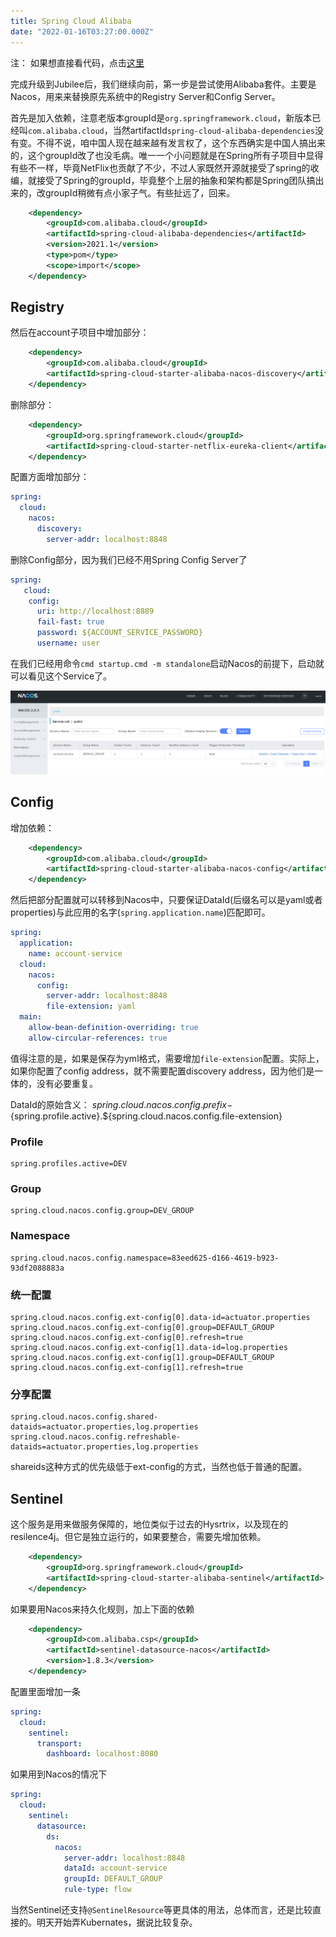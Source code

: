 ```yaml
---
title: Spring Cloud Alibaba
date: "2022-01-16T03:27:00.000Z"
---
```


注： 如果想直接看代码，点击[这里](https://github.com/yuanqingfei/piggymetrics/tree/jubilee_alibaba)

完成升级到Jubilee后，我们继续向前，第一步是尝试使用Alibaba套件。主要是Nacos，用来来替换原先系统中的Registry Server和Config Server。

首先是加入依赖，注意老版本groupId是`org.springframework.cloud`，新版本已经叫`com.alibaba.cloud`，当然artifactId`spring-cloud-alibaba-dependencies`没有变。不得不说，咱中国人现在越来越有发言权了，这个东西确实是中国人搞出来的，这个groupId改了也没毛病。唯一一个小问题就是在Spring所有子项目中显得有些不一样，毕竟NetFlix也贡献了不少，不过人家既然开源就接受了spring的收编，就接受了Spring的groupId，毕竟整个上层的抽象和架构都是Spring团队搞出来的，改groupId稍微有点小家子气。有些扯远了，回来。

```xml
    <dependency>
        <groupId>com.alibaba.cloud</groupId>
        <artifactId>spring-cloud-alibaba-dependencies</artifactId>
        <version>2021.1</version>
        <type>pom</type>
        <scope>import</scope>
    </dependency>
```

## Registry

然后在account子项目中增加部分：

```xml
    <dependency>
        <groupId>com.alibaba.cloud</groupId>
        <artifactId>spring-cloud-starter-alibaba-nacos-discovery</artifactId>
    </dependency>
```

删除部分：

```xml
    <dependency>
        <groupId>org.springframework.cloud</groupId>
        <artifactId>spring-cloud-starter-netflix-eureka-client</artifactId>
    </dependency>
```

配置方面增加部分：

```yml
spring:
  cloud:
    nacos:
      discovery:
        server-addr: localhost:8848
```

删除Config部分，因为我们已经不用Spring Config Server了

```yml
spring:
   cloud:
    config:
      uri: http://localhost:8889
      fail-fast: true
      password: ${ACCOUNT_SERVICE_PASSWORD}
      username: user
```

在我们已经用命令`cmd startup.cmd -m standalone`启动Nacos的前提下，启动就可以看见这个Service了。

![Nacos](2022-01-16-Nacos.png)


## Config

增加依赖：

```xml
    <dependency>
        <groupId>com.alibaba.cloud</groupId>
        <artifactId>spring-cloud-starter-alibaba-nacos-config</artifactId>
    </dependency>
```

然后把部分配置就可以转移到Nacos中，只要保证DataId(后缀名可以是yaml或者properties)与此应用的名字(`spring.application.name`)匹配即可。

```yml
spring:
  application:
    name: account-service
  cloud:
    nacos:
      config:
        server-addr: localhost:8848
        file-extension: yaml
  main:
    allow-bean-definition-overriding: true
    allow-circular-references: true 
```

值得注意的是，如果是保存为yml格式，需要增加`file-extension`配置。实际上，如果你配置了config address，就不需要配置discovery address，因为他们是一体的，没有必要重复。

DataId的原始含义： ${spring.cloud.nacos.config.prefix}-${spring.profile.active}.${spring.cloud.nacos.config.file-extension}

### Profile

```properties
spring.profiles.active=DEV
```

### Group

```properties
spring.cloud.nacos.config.group=DEV_GROUP
```

### Namespace

```properties
spring.cloud.nacos.config.namespace=83eed625-d166-4619-b923-93df2088883a
```

### 统一配置

```properties
spring.cloud.nacos.config.ext-config[0].data-id=actuator.properties
spring.cloud.nacos.config.ext-config[0].group=DEFAULT_GROUP
spring.cloud.nacos.config.ext-config[0].refresh=true
spring.cloud.nacos.config.ext-config[1].data-id=log.properties
spring.cloud.nacos.config.ext-config[1].group=DEFAULT_GROUP
spring.cloud.nacos.config.ext-config[1].refresh=true
```

### 分享配置

```properties
spring.cloud.nacos.config.shared-dataids=actuator.properties,log.properties
spring.cloud.nacos.config.refreshable-dataids=actuator.properties,log.properties
```

shareids这种方式的优先级低于ext-config的方式，当然也低于普通的配置。

## Sentinel

这个服务是用来做服务保障的，地位类似于过去的Hysrtrix，以及现在的resilence4j。但它是独立运行的，如果要整合，需要先增加依赖。

```xml
    <dependency>
        <groupId>org.springframework.cloud</groupId>
        <artifactId>spring-cloud-starter-alibaba-sentinel</artifactId>
    </dependency>
```

如果要用Nacos来持久化规则，加上下面的依赖

```xml
    <dependency>
        <groupId>com.alibaba.csp</groupId>
        <artifactId>sentinel-datasource-nacos</artifactId>
        <version>1.8.3</version>
    </dependency>
```

配置里面增加一条

```yml
spring:
  cloud:
    sentinel: 
      transport:
        dashboard: localhost:8080
```

如果用到Nacos的情况下

```yml
spring:
  cloud:
    sentinel: 
      datasource:
        ds:
          nacos:
            server-addr: localhost:8848
            dataId: account-service
            groupId: DEFAULT_GROUP
            rule-type: flow
```

当然Sentinel还支持`@SentinelResource`等更具体的用法，总体而言，还是比较直接的。明天开始弄Kubernates，据说比较复杂。



